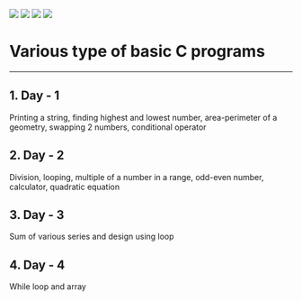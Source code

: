 ![](https://img.shields.io/badge/git-fff7f8?colorA=faf0f0&colorB=b00b29&style=for-the-badge&logo=git)
![](https://img.shields.io/badge/for-you-099450?colorA=9cd6ba&colorB=099450&style=for-the-badge)
![](https://img.shields.io/badge/check_it-out-bee5ed?colorA=6ca8bd&colorB=3c67c9&style=for-the-badge)
![](https://img.shields.io/badge/made_with-C-bee5ed?colorA=ed6161&colorB=d60000&style=for-the-badge)
# Various type of basic C programs
---
## 1. Day - 1
Printing a string, finding highest and lowest number, area-perimeter of a geometry, swapping 2 numbers, conditional operator
## 2. Day - 2
Division, looping, multiple of a number in a range, odd-even number, calculator, quadratic equation
## 3. Day - 3
Sum of various series and design using loop
## 4. Day - 4
While loop and array
